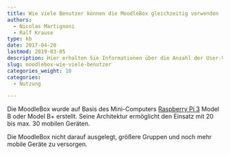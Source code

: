 ```yaml
---
title: Wie viele Benutzer können die MoodleBox gleichzeitig verwenden
authors:
  - Nicolas Martignoni
  - Ralf Krause
type: kb
date: 2017-04-20
lastmod: 2019-03-05
description: Hier erhalten Sie Informationen über die Anzahl der User-Verbindungen (WiFi Guests), die die MoodleBox gleichzeitig unterstützen kann
slug: moodlebox-wie-viele-benutzer
categories_weight: 10
categories:
  - Nutzung

---
```

Die MoodleBox wurde auf Basis des Mini-Computers [Raspberry Pi 3][1] Model B oder Model B+ erstellt. Seine Architektur ermöglicht den Einsatz mit 20 bis max. 30 mobilen Geräten.

Die MoodleBox nicht darauf ausgelegt, größere Gruppen und noch mehr mobile Geräte zu versorgen.

 [1]: https://www.raspberrypi.org/
